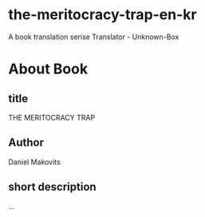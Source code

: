 # the-meritocracy-trap-en-kr
A book translation serise
Translator - Unknown-Box


# About Book
## title
THE MERITOCRACY TRAP
## Author
Daniel Makovits
## short description
...